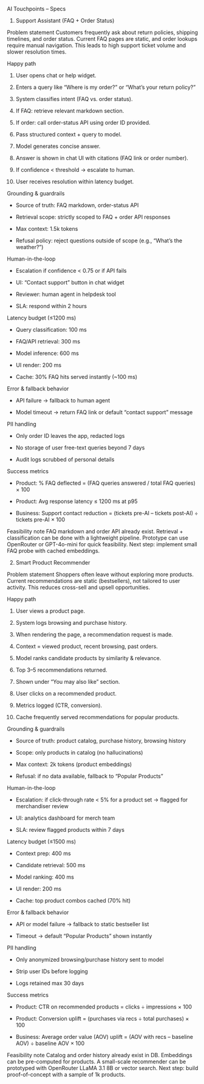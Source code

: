 AI Touchpoints – Specs

1) Support Assistant (FAQ + Order Status)

Problem statement
Customers frequently ask about return policies, shipping timelines, and order status. Current FAQ pages are static, and order lookups require manual navigation. This leads to high support ticket volume and slower resolution times.

Happy path

1. User opens chat or help widget.

2. Enters a query like “Where is my order?” or “What’s your return policy?”

3. System classifies intent (FAQ vs. order status).

4. If FAQ: retrieve relevant markdown section.

5. If order: call order-status API using order ID provided.

6. Pass structured context + query to model.

7. Model generates concise answer.

8. Answer is shown in chat UI with citations (FAQ link or order number).

9. If confidence < threshold → escalate to human.

10. User receives resolution within latency budget.

Grounding & guardrails

- Source of truth: FAQ markdown, order-status API

- Retrieval scope: strictly scoped to FAQ + order API responses

- Max context: 1.5k tokens

- Refusal policy: reject questions outside of scope (e.g., “What’s the weather?”)

Human-in-the-loop

- Escalation if confidence < 0.75 or if API fails

- UI: “Contact support” button in chat widget

- Reviewer: human agent in helpdesk tool

- SLA: respond within 2 hours

Latency budget (≤1200 ms)

- Query classification: 100 ms

- FAQ/API retrieval: 300 ms

- Model inference: 600 ms

- UI render: 200 ms

- Cache: 30% FAQ hits served instantly (~100 ms)

Error & fallback behavior

- API failure → fallback to human agent

- Model timeout → return FAQ link or default “contact support” message

PII handling

- Only order ID leaves the app, redacted logs

- No storage of user free-text queries beyond 7 days

- Audit logs scrubbed of personal details

Success metrics

- Product: % FAQ deflected = (FAQ queries answered / total FAQ queries) × 100

- Product: Avg response latency ≤ 1200 ms at p95

- Business: Support contact reduction = (tickets pre-AI – tickets post-AI) ÷ tickets pre-AI × 100

Feasibility note
FAQ markdown and order API already exist. Retrieval + classification can be done with a lightweight pipeline. Prototype can use OpenRouter or GPT-4o-mini for quick feasibility. Next step: implement small FAQ probe with cached embeddings.

2) Smart Product Recommender

Problem statement
Shoppers often leave without exploring more products. Current recommendations are static (bestsellers), not tailored to user activity. This reduces cross-sell and upsell opportunities.

Happy path

1. User views a product page.

2. System logs browsing and purchase history.

3. When rendering the page, a recommendation request is made.

4. Context = viewed product, recent browsing, past orders.

5. Model ranks candidate products by similarity & relevance.

6. Top 3–5 recommendations returned.

7. Shown under “You may also like” section.

8. User clicks on a recommended product.

9. Metrics logged (CTR, conversion).

10. Cache frequently served recommendations for popular products.

Grounding & guardrails

- Source of truth: product catalog, purchase history, browsing history

- Scope: only products in catalog (no hallucinations)

- Max context: 2k tokens (product embeddings)

- Refusal: if no data available, fallback to “Popular Products”

Human-in-the-loop

- Escalation: if click-through rate < 5% for a product set → flagged for merchandiser review

- UI: analytics dashboard for merch team

- SLA: review flagged products within 7 days

Latency budget (≤1500 ms)

- Context prep: 400 ms

- Candidate retrieval: 500 ms

- Model ranking: 400 ms

- UI render: 200 ms

- Cache: top product combos cached (70% hit)

Error & fallback behavior

- API or model failure → fallback to static bestseller list

- Timeout → default “Popular Products” shown instantly

PII handling

- Only anonymized browsing/purchase history sent to model

- Strip user IDs before logging

- Logs retained max 30 days

Success metrics

- Product: CTR on recommended products = clicks ÷ impressions × 100

- Product: Conversion uplift = (purchases via recs ÷ total purchases) × 100

- Business: Average order value (AOV) uplift = (AOV with recs – baseline AOV) ÷ baseline AOV × 100

Feasibility note
Catalog and order history already exist in DB. Embeddings can be pre-computed for products. A small-scale recommender can be prototyped with OpenRouter LLaMA 3.1 8B or vector search. Next step: build proof-of-concept with a sample of 1k products.
